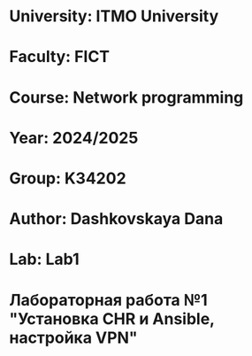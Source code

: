 # University: ITMO University

# Faculty: FICT

# Course: Network programming

# Year: 2024/2025

# Group: K34202

# Author: Dashkovskaya Dana

# Lab: Lab1

# Лабораторная работа №1 "Установка CHR и Ansible, настройка VPN"
